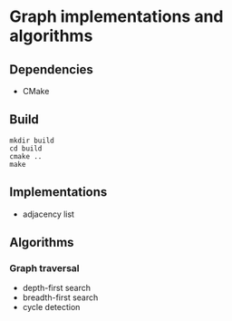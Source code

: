 # Graph implementations and algorithms

## Dependencies
* CMake

## Build
```
mkdir build
cd build
cmake ..
make
```

## Implementations
* adjacency list

## Algorithms
### Graph traversal
* depth-first search
* breadth-first search
* cycle detection
